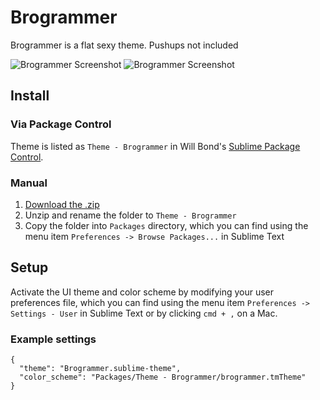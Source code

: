 # Brogrammer

Brogrammer is a flat sexy theme. Pushups not included

![Brogrammer Screenshot](http://i.imgur.com/7EPa8Wm.png)
![Brogrammer Screenshot](http://i.imgur.com/hXE6jYP.png)

## Install

### Via Package Control

Theme is listed as `Theme - Brogrammer` in Will Bond's [Sublime Package Control](https://sublime.wbond.net).

### Manual

1. [Download the .zip](https://github.com/kenwheeler/brogrammer-theme/archive/master.zip)
2. Unzip and rename the folder to `Theme - Brogrammer`
3. Copy the folder into `Packages` directory, which you can find using the menu item `Preferences -> Browse Packages...` in Sublime Text

## Setup

Activate the UI theme and color scheme by modifying your user preferences file, which you can find using the menu item `Preferences -> Settings - User` in Sublime Text or by clicking `cmd + ,` on a Mac.

### Example settings
```
{
  "theme": "Brogrammer.sublime-theme",
  "color_scheme": "Packages/Theme - Brogrammer/brogrammer.tmTheme"
}
```
